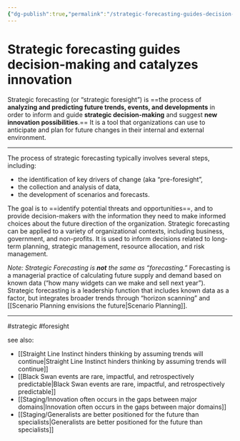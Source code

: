```yaml
---
{"dg-publish":true,"permalink":"/strategic-forecasting-guides-decision-making-and-catalyzes-innovation/"}
---
```


# Strategic forecasting guides decision-making and catalyzes innovation

Strategic forecasting (or “strategic foresight”) is ==the process of **analyzing and predicting future trends, events, and developments** in order to inform and guide **strategic decision-making** and suggest **new innovation possibilities**.== It is a tool that organizations can use to anticipate and plan for future changes in their internal and external environment.

---

The process of strategic forecasting typically involves several steps, including:
- the identification of key drivers of change (aka “pre-foresight”, 
- the collection and analysis of data, 
- the development of scenarios and forecasts. 

The goal is to ==identify potential threats and opportunities==, and to provide decision-makers with the information they need to make informed choices about the future direction of the organization. Strategic forecasting can be applied to a variety of organizational contexts, including business, government, and non-profits. It is used to inform decisions related to long-term planning, strategic management, resource allocation, and risk management.

*Note: Strategic Forecasting is **not** the same as “forecasting.”* Forecasting is a managerial practice of calculating future supply and demand based on known data (“how many widgets can we make and sell next year”). Strategic forecasting is a leadership function that includes known data as a factor, but integrates broader trends through “horizon scanning” and [[Scenario Planning envisions the future\|Scenario Planning]].


---
#strategic #foresight 

see also:
- [[Straight Line Instinct hinders thinking by assuming trends will continue\|Straight Line Instinct hinders thinking by assuming trends will continue]]
- [[Black Swan events are rare, impactful, and retrospectively predictable\|Black Swan events are rare, impactful, and retrospectively predictable]]
- [[Staging/Innovation often occurs in the gaps between major domains\|Innovation often occurs in the gaps between major domains]]
- [[Staging/Generalists are better positioned for the future than specialists\|Generalists are better positioned for the future than specialists]]
